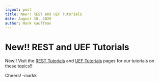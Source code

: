 ```yaml
---
layout: post
title: New!! REST and UEF Tutorials
date: August 30, 2020
author: Mark Kauffman
---
```


# New!! REST and UEF Tutorials

New!! Visit the [REST Tutorials](/learn/rest/getting-started/tutorials) and [UEF Tutorials](/learn/uef/tutorials) pages for our tutorials on these topics!!

Cheers!
-markk

